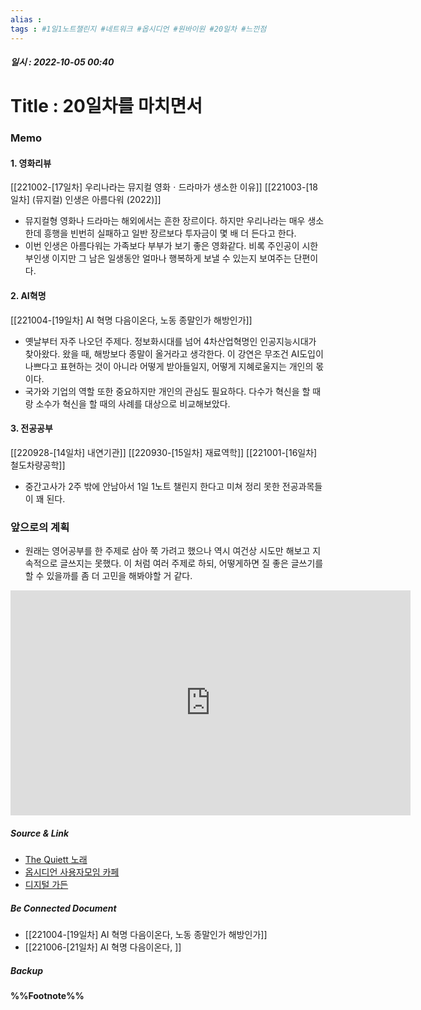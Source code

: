 ```yaml
---
alias : 
tags : #1일1노트챌린지 #네트워크 #옵시디언 #원바이원 #20일차 #느낀점
---
```


##### 일시 : 2022-10-05 00:40

# Title : 20일차를 마치면서

### Memo

#### 1. 영화리뷰
[[221002-[17일차] 우리나라는 뮤지컬 영화ㆍ드라마가 생소한 이유]]
[[221003-[18일차] (뮤지컬) 인생은 아름다워 (2022)]]
- 뮤지컬형 영화나 드라마는 해외에서는 흔한 장르이다. 하지만 우리나라는 매우 생소한데 흥행을 빈번히 실패하고 일반 장르보다 투자금이 몇 배 더 든다고 한다.
- 이번 인생은 아름다워는 가족보다 부부가 보기 좋은 영화같다. 비록 주인공이 시한부인생 이지만 그 남은 일생동안 얼마나 행복하게 보낼 수 있는지 보여주는 단편이다.

#### 2. AI혁명
[[221004-[19일차] AI 혁명 다음이온다, 노동 종말인가 해방인가]]
- 옛날부터 자주 나오던 주제다. 정보화시대를 넘어 4차산업혁명인 인공지능시대가 찾아왔다. 왔을 때, 해방보다 종말이 올거라고 생각한다. 이 강연은 무조건 AI도입이 나쁘다고 표현하는 것이 아니라 어떻게 받아들일지, 어떻게 지혜로울지는 개인의 몫이다.
- 국가와 기업의 역할 또한 중요하지만 개인의 관심도 필요하다. 다수가 혁신을 할 때랑 소수가 혁신을 할 때의 사례를 대상으로 비교해보았다.

#### 3. 전공공부
[[220928-[14일차] 내연기관]]
[[220930-[15일차] 재료역학]]
[[221001-[16일차] 철도차량공학]]
- 중간고사가 2주 밖에 안남아서 1일 1노트 챌린지 한다고 미쳐 정리 못한 전공과목들이 꽤 된다.

### 앞으로의 계획
- 원래는 영어공부를 한 주제로 삼아 쭉 가려고 했으나 역시 여건상 시도만 해보고 지속적으로 글쓰지는 못했다. 이 처럼 여러 주제로 하되, 어떻게하면 질 좋은 글쓰기를 할 수 있을까를 좀 더 고민을 해봐야할 거 같다.

<iframe width="640" height="360" src="https://www.youtube.com/embed/yg6fXp4BWdA" title="Music" frameborder="0" allow="accelerometer; autoplay; clipboard-write; encrypted-media; gyroscope; picture-in-picture" allowfullscreen></iframe>

##### Source & Link
- [The Quiett 노래](https://youtu.be/yg6fXp4BWdA)
- [옵시디언 사용자모임 카페](https://cafe.naver.com/obsidianary/1987)
- [디지털 가든](https://chunghasull.netlify.app/221005-20일차-20일차를-마치면서)

##### Be Connected Document
- [[221004-[19일차] AI 혁명 다음이온다, 노동 종말인가 해방인가]]
- [[221006-[21일차] AI 혁명 다음이온다, ]]

##### Backup


#### %%Footnote%%

[^1]: 